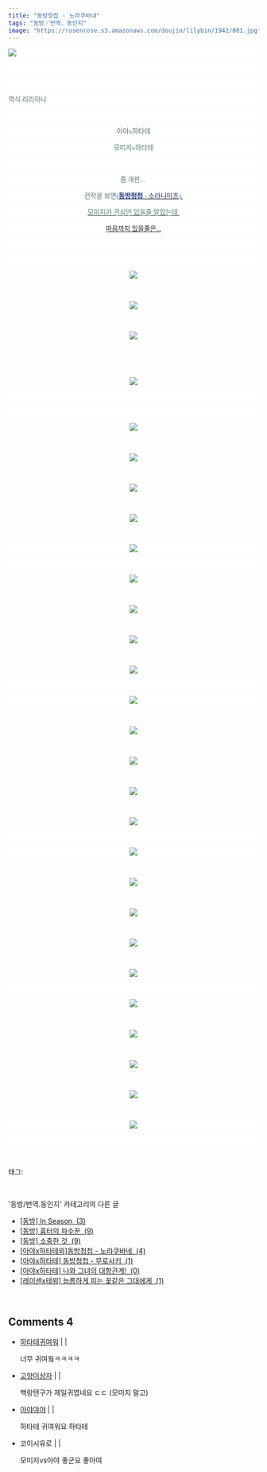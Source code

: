 ```yaml
---
title: "동방청첩 - 노라쿠바네"
tags: "동방／번역．동인지"
image: "https://rosenrose.s3.amazonaws.com/doujin/lilybin/1942/001.jpg"
---
```

<div class="article">
<div class="area_view">
<p style="text-align: justify; background: white"><img src="{{ site.imgserver1 }}/lilybin/1942/001.jpg"/><span style="color:#557a74; font-family:돋움; font-size:10pt">
</span></p><p style="text-align: justify; background: white"> 
 </p><p style="text-align: justify; background: white"> 
 </p><p style="text-align: justify; background: white"><span style="color:#557a74; font-family:돋움; font-size:10pt">역식 리리아나
</span></p><p style="text-align: justify; background: white"> 
 </p><p style="text-align: center; background: white"><span style="color:#557a74; font-family:돋움; font-size:10pt">아야x하타테
</span></p><p style="text-align: center; background: white"><span style="color:#557a74; font-family:돋움; font-size:10pt">모미지x하타테
</span></p><p style="text-align: center; background: white"> 
 </p><p style="text-align: center; background: white"><span style="color:#557a74; font-family:돋움; font-size:10pt">좀 개판... 
</span></p><p style="text-align: center; background: white"><span style="font-family:돋움; font-size:10pt"><span style="color:#557a74">전작을 보면(<a href="http://blog.naver.com/cjb0236?Redirect=Log&amp;logNo=150149379204&amp;from=postView" target="_blank"></a></span><a href="http://blog.naver.com/cjb0236?Redirect=Log&amp;logNo=150149379204&amp;from=postView" target="_blank"><span style="color:#1a3588"><strong>동방청첩</strong> - 소라니미츠</span><span style="color:#557a74">) 
</span></a></span></p><p style="text-align: center; background: white"><a href="http://blog.naver.com/cjb0236?Redirect=Log&amp;logNo=150149379204&amp;from=postView" target="_blank"><span style="color:#557a74; font-family:돋움; font-size:10pt">모미지가 관심만 있을줄 알았는데 
</span></a></p><p style="text-align: center; background: white"><span style="color:#557a74; font-family:돋움; font-size:10pt"><a href="http://blog.naver.com/cjb0236?Redirect=Log&amp;logNo=150149379204&amp;from=postView" target="_blank">마음까지 있을줄은...
</a></span></p><p style="text-align: center; background: white"><br/></p><p style="text-align: center; background: white"><br/></p><p style="text-align: center; clear: none; float: none; background: white;"><span class="imageblock" style="display: inline-block; width: 100%; height: auto; max-width: 100%;"><img src="{{ site.imgserver1 }}/lilybin/1942/002.jpg"/></span></p><p style="text-align: center; background: white"><br/></p><p style="text-align: center; clear: none; float: none; background: white;"><span class="imageblock" style="display: inline-block; width: 100%; height: auto; max-width: 100%;"><img src="{{ site.imgserver1 }}/lilybin/1942/003.jpg"/></span></p><p style="text-align: center; background: white"><br/></p><p style="text-align: center; clear: none; float: none; background: white;"><span class="imageblock" style="display: inline-block; width: 100%; height: auto; max-width: 100%;"><img src="{{ site.imgserver1 }}/lilybin/1942/004.jpg"/></span></p><p style="text-align: center; background: white"><br/></p><p style="text-align: center; clear: none; float: none; background: white;"><br/></p><p style="text-align: center; clear: none; float: none; background: white;"><span class="imageblock" style="display: inline-block; width: 100%; height: auto; max-width: 100%;"><img src="{{ site.imgserver1 }}/lilybin/1942/005.jpg"/></span></p><p style="text-align: center; clear: none; float: none; background: white;"><br/></p><p style="text-align: center; background: white"><br/></p><p style="text-align: center; clear: none; float: none; background: white;"><span class="imageblock" style="display: inline-block; width: 100%; height: auto; max-width: 100%;"><img src="{{ site.imgserver1 }}/lilybin/1942/006.jpg"/></span></p><p style="text-align: center; background: white"><br/></p><p style="text-align: center; clear: none; float: none; background: white;"><span class="imageblock" style="display: inline-block; width: 100%; height: auto; max-width: 100%;"><img src="{{ site.imgserver1 }}/lilybin/1942/007.jpg"/></span></p><p style="text-align: center; background: white"><br/></p><p style="text-align: center; clear: none; float: none; background: white;"><span class="imageblock" style="display: inline-block; width: 100%; height: auto; max-width: 100%;"><img src="{{ site.imgserver1 }}/lilybin/1942/008.jpg"/></span></p><p style="text-align: center; background: white"><br/></p><p style="text-align: center; clear: none; float: none; background: white;"><span class="imageblock" style="display: inline-block; width: 100%; height: auto; max-width: 100%;"><img src="{{ site.imgserver1 }}/lilybin/1942/009.jpg"/></span></p><p style="text-align: center; background: white"><br/></p><p style="text-align: center; clear: none; float: none; background: white;"><span class="imageblock" style="display: inline-block; width: 100%; height: auto; max-width: 100%;"><img src="{{ site.imgserver1 }}/lilybin/1942/010.jpg"/></span></p><p style="text-align: center; background: white"><br/></p><p style="text-align: center; clear: none; float: none; background: white;"><span class="imageblock" style="display: inline-block; width: 100%; height: auto; max-width: 100%;"><img src="{{ site.imgserver1 }}/lilybin/1942/011.jpg"/></span></p><p style="text-align: center; background: white"><br/></p><p style="text-align: center; clear: none; float: none; background: white;"><span class="imageblock" style="display: inline-block; width: 100%; height: auto; max-width: 100%;"><img src="{{ site.imgserver1 }}/lilybin/1942/012.jpg"/></span></p><p style="text-align: center; background: white"><br/></p><p style="text-align: center; clear: none; float: none; background: white;"><span class="imageblock" style="display: inline-block; width: 100%; height: auto; max-width: 100%;"><img src="{{ site.imgserver1 }}/lilybin/1942/013.jpg"/></span></p><p style="text-align: center; background: white"><br/></p><p style="text-align: center; clear: none; float: none; background: white;"><span class="imageblock" style="display: inline-block; width: 100%; height: auto; max-width: 100%;"><img src="{{ site.imgserver1 }}/lilybin/1942/014.jpg"/></span></p><p style="text-align: center; background: white"><br/></p><p style="text-align: center; clear: none; float: none; background: white;"><span class="imageblock" style="display: inline-block; width: 100%; height: auto; max-width: 100%;"><img src="{{ site.imgserver1 }}/lilybin/1942/015.jpg"/></span></p><p style="text-align: center; background: white"><br/></p><p style="text-align: center; clear: none; float: none; background: white;"><span class="imageblock" style="display: inline-block; width: 100%; height: auto; max-width: 100%;"><img src="{{ site.imgserver1 }}/lilybin/1942/016.jpg"/></span></p><p style="text-align: center; background: white"><br/></p><p style="text-align: center; clear: none; float: none; background: white;"><span class="imageblock" style="display: inline-block; width: 100%; height: auto; max-width: 100%;"><img src="{{ site.imgserver1 }}/lilybin/1942/017.jpg"/></span></p><p style="text-align: center; background: white"><br/></p><p style="text-align: center; clear: none; float: none; background: white;"><span class="imageblock" style="display: inline-block; width: 100%; height: auto; max-width: 100%;"><img src="{{ site.imgserver1 }}/lilybin/1942/018.jpg"/></span></p><p style="text-align: center; background: white"><br/></p><p style="text-align: center; clear: none; float: none; background: white;"><span class="imageblock" style="display: inline-block; width: 100%; height: auto; max-width: 100%;"><img src="{{ site.imgserver1 }}/lilybin/1942/019.jpg"/></span></p><p style="text-align: center; background: white"><br/></p><p style="text-align: center; clear: none; float: none; background: white;"><span class="imageblock" style="display: inline-block; width: 100%; height: auto; max-width: 100%;"><img src="{{ site.imgserver1 }}/lilybin/1942/020.jpg"/></span></p><p style="text-align: center; background: white"><br/></p><p style="text-align: center; clear: none; float: none; background: white;"><span class="imageblock" style="display: inline-block; width: 100%; height: auto; max-width: 100%;"><img src="{{ site.imgserver1 }}/lilybin/1942/021.jpg"/></span></p><p style="text-align: center; background: white"><br/></p><p style="text-align: center; clear: none; float: none; background: white;"><span class="imageblock" style="display: inline-block; width: 100%; height: auto; max-width: 100%;"><img src="{{ site.imgserver1 }}/lilybin/1942/022.jpg"/></span></p><p style="text-align: center; background: white"><br/></p><p style="text-align: center; clear: none; float: none; background: white;"><span class="imageblock" style="display: inline-block; width: 100%; height: auto; max-width: 100%;"><img src="{{ site.imgserver1 }}/lilybin/1942/023.jpg"/></span></p><p style="text-align: center; background: white"><br/></p><p style="text-align: center; clear: none; float: none; background: white;"><span class="imageblock" style="display: inline-block; width: 100%; height: auto; max-width: 100%;"><img src="{{ site.imgserver1 }}/lilybin/1942/024.jpg"/></span></p><p style="text-align: center; background: white"><br/></p><p style="text-align: center; clear: none; float: none; background: white;"><span class="imageblock" style="display: inline-block; width: 100%; height: auto; max-width: 100%;"><img src="{{ site.imgserver1 }}/lilybin/1942/025.jpg"/></span></p><p style="text-align: center; background: white"><br/></p><p style="text-align: center; clear: none; float: none; background: white;"><span class="imageblock" style="display: inline-block; width: 100%; height: auto; max-width: 100%;"><img src="{{ site.imgserver1 }}/lilybin/1942/026.jpg"/></span></p><p style="text-align: center; background: white"><br/></p><p style="text-align: center; clear: none; float: none; background: white;"><span class="imageblock" style="display: inline-block; width: 100%; height: auto; max-width: 100%;"><img src="{{ site.imgserver1 }}/lilybin/1942/027.jpg"/></span></p><p style="text-align: center; background: white"><br/></p><p style="text-align: center; clear: none; float: none; background: white;"><span class="imageblock" style="display: inline-block; width: 100%; height: auto; max-width: 100%;"><img src="{{ site.imgserver1 }}/lilybin/1942/028.jpg"/></span></p><p style="text-align: center; background: white"><br/></p><p style="text-align: center; clear: none; float: none; background: white;"><span class="imageblock" style="display: inline-block; width: 100%; height: auto; max-width: 100%;"><img src="{{ site.imgserver1 }}/lilybin/1942/029.jpg"/></span></p><p style="text-align: center; background: white"><br/></p>
</div></div><br/>
<div class="tagTrail">
<p>태그: </p>
<ul>
</ul>
</div><br/>
<div class="another">
<p>'동방/번역.동인지' 카테고리의 다른 글</p>
<ul>
<li><a href="/lilybin_2389">
[동방] In Season  (3)
</a></li>
<li><a href="/lilybin_2249">
[동방] 흉터의 파수꾼  (9)
</a></li>
<li><a href="/lilybin_2189">
[동방] 소중한 것  (9)
</a></li>
<li><a href="/lilybin_1942">
[아야x하타테외]동방청첩 - 노라쿠바네  (4)
</a></li>
<li><a href="/lilybin_1941">
[아야x하타테] 동방청첩 - 무로사키  (1)
</a></li>
<li><a href="/lilybin_1940">
[아야x하타테] 나와 그녀의 대항관계!  (0)
</a></li>
<li><a href="/lilybin_1939">
[레이센x테위] 늠름하게 피는 꽃같은 그대에게  (1)
</a></li>
</ul>
</div><br/>
<div class="comment">
<h2 class="bold">Comments <span id="commentCount1942">4</span></h2>
<div style="clear:both;">
<div id="entry1942Comment" style="display:block">
<ul class="list_reply">
<li class="rp_general" id="comment12343862">
<div class="post-comment">
<div>
<span>
<i class="fa fa-user"></i> <a href="http://" onclick="return openLinkInNewWindow(this)">하타테귀여워</a> |
                                |
                               
</span>
<p>너무 귀여웤ㅋㅋㅋㅋ</p>

</div>
</div>
</li>
<li class="rp_general" id="comment12595624">
<div class="post-comment">
<div>
<span>
<i class="fa fa-user"></i> <a href="http://" onclick="return openLinkInNewWindow(this)">고양이상자</a> |
                                |
                               
</span>
<p>백랑텐구가 제일귀엽네요 ㄷㄷ (모미지 말고)</p>

</div>
</div>
</li>
<li class="rp_general" id="comment12607879">
<div class="post-comment">
<div>
<span>
<i class="fa fa-user"></i> <a href="http://" onclick="return openLinkInNewWindow(this)">아야야야</a> |
                                |
                               
</span>
<p>하타테 귀여워요 하타테</p>

</div>
</div>
</li>
<li class="rp_general" id="comment13292858">
<div class="post-comment">
<div>
<span>
<i class="fa fa-user"></i>코이시유로 |
                                |
                               
</span>
<p>모미지vs아야 좋군요 좋아여</p>

</div>
</div>
</li>
</ul>
</div>
</div>
</div><br/>
<br/>
<p id="refer"></p>
<br/>

